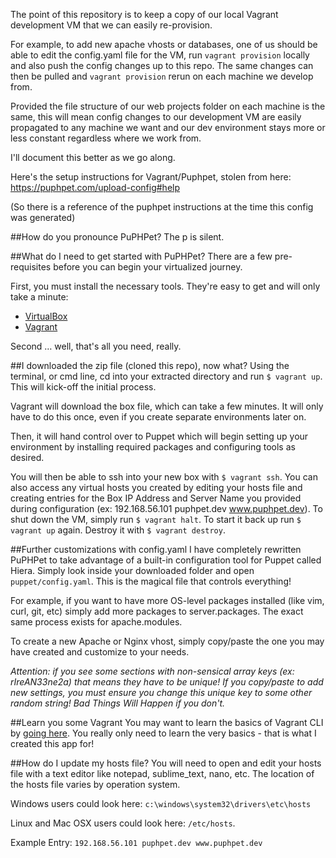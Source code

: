 The point of this repository is to keep a copy of our local Vagrant development VM that we can easily re-provision.

For example, to add new apache vhosts or databases, one of us should be able to edit the config.yaml file for the VM, run `vagrant provision` locally and also push the config changes up to this repo. The same changes can then be pulled and `vagrant provision` rerun on each machine we develop from.

Provided the file structure of our web projects folder on each machine is the same, this will mean config changes to our development VM are easily propagated to any machine we want and our dev environment stays more or less constant regardless where we work from.

I'll document this better as we go along.

Here's the setup instructions for Vagrant/Puphpet, stolen from here: https://puphpet.com/upload-config#help

(So there is a reference of the puphpet instructions at the time this config was generated)

##How do you pronounce PuPHPet?
The p is silent.

##What do I need to get started with PuPHPet?
There are a few pre-requisites before you can begin your virtualized journey.

First, you must install the necessary tools. They're easy to get and will only take a minute:

 - [VirtualBox](https://www.virtualbox.org/)
 - [Vagrant](https://www.vagrantup.com/)

Second … well, that's all you need, really.

##I downloaded the zip file (cloned this repo), now what?
Using the terminal, or cmd line, cd into your extracted directory and run `$ vagrant up`. This will kick-off the initial process.

Vagrant will download the box file, which can take a few minutes. It will only have to do this once, even if you create separate environments later on.

Then, it will hand control over to Puppet which will begin setting up your environment by installing required packages and configuring tools as desired.

You will then be able to ssh into your new box with `$ vagrant ssh`. You can also access any virtual hosts you created by editing your hosts file and creating entries for the Box IP Address and Server Name you provided during configuration (ex: 192.168.56.101 puphpet.dev www.puphpet.dev). To shut down the VM, simply run `$ vagrant halt`. To start it back up run `$ vagrant up` again. Destroy it with `$ vagrant destroy`.

##Further customizations with config.yaml
I have completely rewritten PuPHPet to take advantage of a built-in configuration tool for Puppet called Hiera. Simply look inside your downloaded folder and open `puppet/config.yaml`. This is the magical file that controls everything!

For example, if you want to have more OS-level packages installed (like vim, curl, git, etc) simply add more packages to server.packages. The exact same process exists for apache.modules.

To create a new Apache or Nginx vhost, simply copy/paste the one you may have created and customize to your needs.

*Attention: if you see some sections with non-sensical array keys (ex: rIreAN33ne2a) that means they have to be unique! If you copy/paste to add new settings, you must ensure you change this unique key to some other random string! Bad Things Will Happen if you don't.*

##Learn you some Vagrant
You may want to learn the basics of Vagrant CLI by [going here](https://www.vagrantup.com/docs/cli/index.html). You really only need to learn the very basics - that is what I created this app for!

##How do I update my hosts file?
You will need to open and edit your hosts file with a text editor like notepad, sublime_text, nano, etc. The location of the hosts file varies by operation system.

Windows users could look here: `c:\windows\system32\drivers\etc\hosts`

Linux and Mac OSX users could look here: `/etc/hosts`.

Example Entry: `192.168.56.101 puphpet.dev www.puphpet.dev`
